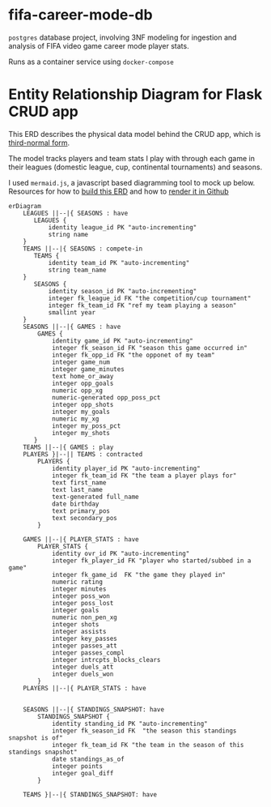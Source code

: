 # fifa-career-mode-db
`postgres` database project, involving 3NF modeling for ingestion and analysis of FIFA video game career mode player stats.
 
 Runs as a container service using `docker-compose`
 

# Entity Relationship Diagram for Flask CRUD app

This ERD describes the physical data model behind the CRUD app, which is [third-normal form](https://en.wikipedia.org/wiki/Third_normal_form). 

The model tracks players and team stats I play with through each game in their leagues (domestic league, cup, continental tournaments) and seasons.

I used `mermaid.js`, a javascript based diagramming tool to mock up below. Resources for how to [build this ERD](https://mermaid-js.github.io/mermaid/#/entityRelationshipDiagram) and how to [render it in Github](https://github.blog/2022-02-14-include-diagrams-markdown-files-mermaid/)
 
```mermaid
erDiagram
    LEAGUES ||--|{ SEASONS : have
       LEAGUES {
           identity league_id PK "auto-incrementing"
           string name
    }
    TEAMS ||--|{ SEASONS : compete-in
       TEAMS {
           identity team_id PK "auto-incrementing"
           string team_name
    }
       SEASONS {
           identity season_id PK "auto-incrementing"
           integer fk_league_id FK "the competition/cup tournament"
           integer fk_team_id FK "ref my team playing a season"
           smallint year
    }
    SEASONS ||--|{ GAMES : have
        GAMES {
            identity game_id PK "auto-incrementing"
            integer fk_season_id FK "season this game occurred in"
            integer fk_opp_id FK "the opponet of my team"
            integer game_num
            integer game_minutes
            text home_or_away
            integer opp_goals
            numeric opp_xg
            numeric-generated opp_poss_pct
            integer opp_shots
            integer my_goals
            numeric my_xg
            integer my_poss_pct
            integer my_shots
       }
    TEAMS ||--|{ GAMES : play
    PLAYERS }|--|| TEAMS : contracted
        PLAYERS {
            identity player_id PK "auto-incrementing"
            integer fk_team_id FK "the team a player plays for"
            text first_name
            text last_name
            text-generated full_name
            date birthday
            text primary_pos
            text secondary_pos
        }
    
    GAMES ||--|{ PLAYER_STATS : have
        PLAYER_STATS {
            identity ovr_id PK "auto-incrementing"
            integer fk_player_id FK "player who started/subbed in a game"
            integer fk_game_id  FK "the game they played in"
            numeric rating
            integer minutes
            integer poss_won
            integer poss_lost
            integer goals
            numeric non_pen_xg
            integer shots
            integer assists
            integer key_passes
            integer passes_att
            integer passes_compl
            integer intrcpts_blocks_clears
            integer duels_att
            integer duels_won            
        }
    PLAYERS ||--|{ PLAYER_STATS : have
 

    SEASONS ||--|{ STANDINGS_SNAPSHOT: have
        STANDINGS_SNAPSHOT {
            identity standing_id PK "auto-incrementing"
            integer fk_season_id FK  "the season this standings snapshot is of"
            integer fk_team_id FK "the team in the season of this standings snapshot"
            date standings_as_of
            integer points
            integer goal_diff
        }
    
    TEAMS }|--|{ STANDINGS_SNAPSHOT: have

```